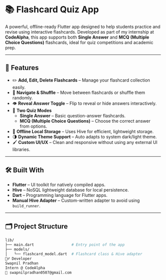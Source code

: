 # 📚 Flashcard Quiz App

A powerful, offline-ready Flutter app designed to help students practice and revise using interactive flashcards. Developed as part of my internship at **CodeAlpha**, this app supports both **Single Answer** and **MCQ (Multiple Choice Questions)** flashcards, ideal for quiz competitions and academic prep.

---

## 🚀 Features

- ✏️ **Add, Edit, Delete Flashcards** – Manage your flashcard collection easily.
- 🔄 **Navigate & Shuffle** – Move between flashcards or shuffle them randomly.
- 👁️ **Reveal Answer Toggle** – Flip to reveal or hide answers interactively.
- 🧠 **Two Quiz Modes**
  - **Single Answer** – Basic question-answer flashcards.
  - **MCQ (Multiple Choice Questions)** – Choose the correct answer from options.
- 💾 **Offline Local Storage** – Uses Hive for efficient, lightweight storage.
- 🌗 **Dynamic Theme Support** – Auto adapts to system dark/light theme.
- 🖌️ **Custom UI/UX** – Clean and responsive without using any external UI libraries.

---

## 🛠️ Built With

- **Flutter** – UI toolkit for natively compiled apps.
- **Hive** – NoSQL lightweight database for local persistence.
- **Dart** – Programming language for Flutter apps.
- **Manual Hive Adapter** – Custom-written adapter to avoid using `build_runner`.

---

## 🗂️ Project Structure

```bash
lib/
├── main.dart                 # Entry point of the app
├── models/
│   └── flashcard_model.dart  # Flashcard class & Hive adapter
🙋‍♂️ Developer
Swapnil Pradhan
Intern @ CodeAlpha
📧 swapnilpradhan0507@gmail.com
